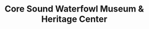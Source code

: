 ---
layout: repo
title: "Core Sound Waterfowl Museum & Heritage Center"
id: 4922
permalink: repos/4922/
---